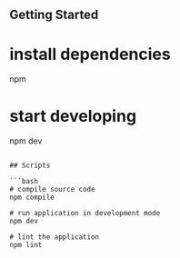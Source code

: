 ## Getting Started


# install dependencies
npm

# start developing
npm dev
```

## Scripts

```bash
# compile source code
npm compile

# run application in development mode
npm dev

# lint the application
npm lint
```

